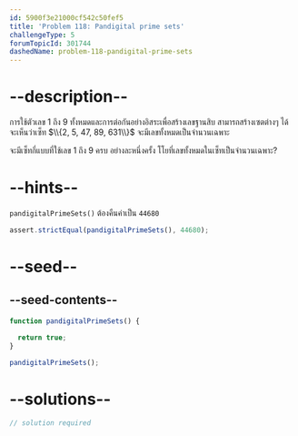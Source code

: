 ```yaml
---
id: 5900f3e21000cf542c50fef5
title: 'Problem 118: Pandigital prime sets'
challengeType: 5
forumTopicId: 301744
dashedName: problem-118-pandigital-prime-sets
---
```


# --description--


การใช้ตัวเลข 1 ถึง 9 ทั้งหมดและการต่อกันอย่างอิสระเพื่อสร้างเลขฐานสิบ สามารถสร้างเซตต่างๆ ได้   
จะเห็นว่าเซ็ท $\\{2, 5, 47, 89, 631\\}$ จะมีเลขทั้งหมดเป็นจำนวนเฉพาะ

จะมีเซ็ทกี่แบบที่ใช้เลข 1 ถึง 9 ครบ อย่างละหนึ่งครั้ง โโยที่เลขทั้งหมดในเซ็ทเป็นจำนวนเฉพาะ?

# --hints--

`pandigitalPrimeSets()` ต้องคืนค่าเป็น `44680`

```js
assert.strictEqual(pandigitalPrimeSets(), 44680);
```

# --seed--

## --seed-contents--

```js
function pandigitalPrimeSets() {

  return true;
}

pandigitalPrimeSets();
```

# --solutions--

```js
// solution required
```

